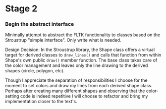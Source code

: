 # Stage 2
### Begin the abstract interface

Minimally attempt to abstract the FLTK functionality to classes based on the Stroustrup "simple interface". Only write what is needed.

Design Decision: In the Stroustrup library, the Shape class offers a virtual target for derived classes to `draw_lines()` and calls that function from within Shape's own public `draw()` member function. The base class takes care of the color management and leaves only the line drawing to the derived shapes (circle, polygon, etc).

Though I appreciate the separation of responsibilities I choose for the moment to set colors and draw my lines from each derived shape class. Perhaps after creating many different shapes and observing that the color-setting code is indeed repetitive I will choose to refactor and bring my implementation closer to the text's.
